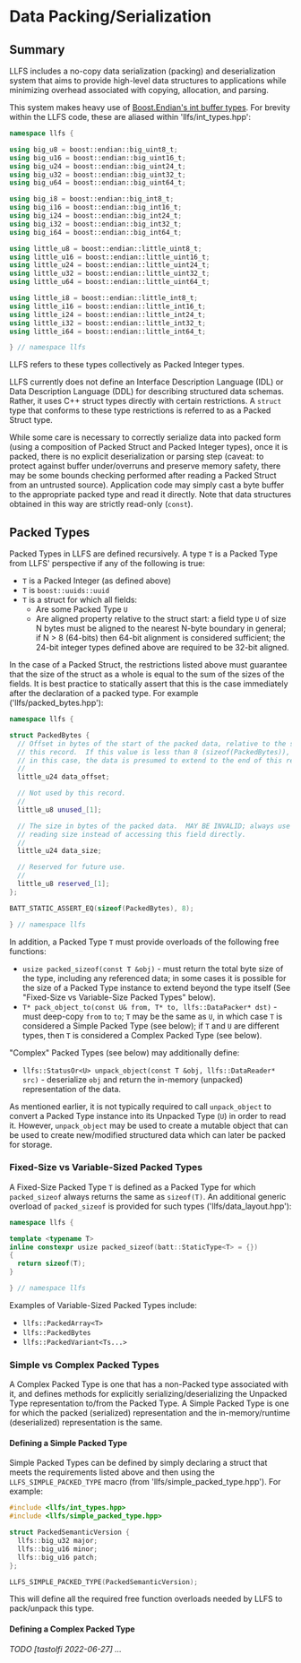 # Data Packing/Serialization

<!--[[_TOC_]]-->

## Summary

LLFS includes a no-copy data serialization (packing) and
deserialization system that aims to provide high-level data structures
to applications while minimizing overhead associated with copying,
allocation, and parsing.

This system makes heavy use
of
[Boost.Endian's int buffer types](https://www.boost.org/doc/libs/1_79_0/libs/endian/doc/html/endian.html#buffers).
For brevity within the LLFS code, these are aliased within
'llfs/int_types.hpp':

```c++
namespace llfs {

using big_u8 = boost::endian::big_uint8_t;
using big_u16 = boost::endian::big_uint16_t;
using big_u24 = boost::endian::big_uint24_t;
using big_u32 = boost::endian::big_uint32_t;
using big_u64 = boost::endian::big_uint64_t;

using big_i8 = boost::endian::big_int8_t;
using big_i16 = boost::endian::big_int16_t;
using big_i24 = boost::endian::big_int24_t;
using big_i32 = boost::endian::big_int32_t;
using big_i64 = boost::endian::big_int64_t;

using little_u8 = boost::endian::little_uint8_t;
using little_u16 = boost::endian::little_uint16_t;
using little_u24 = boost::endian::little_uint24_t;
using little_u32 = boost::endian::little_uint32_t;
using little_u64 = boost::endian::little_uint64_t;

using little_i8 = boost::endian::little_int8_t;
using little_i16 = boost::endian::little_int16_t;
using little_i24 = boost::endian::little_int24_t;
using little_i32 = boost::endian::little_int32_t;
using little_i64 = boost::endian::little_int64_t;

} // namespace llfs
```

LLFS refers to these types collectively as Packed Integer types.

LLFS currently does not define an Interface Description Language (IDL)
or Data Description Language (DDL) for describing structured data
schemas.  Rather, it uses C++ struct types directly with certain
restrictions.  A `struct` type that conforms to these type
restrictions is referred to as a Packed Struct type.

While some care is necessary to correctly serialize data into packed
form (using a composition of Packed Struct and Packed Integer types),
once it is packed, there is no explicit deserialization or parsing
step (caveat: to protect against buffer under/overruns and preserve
memory safety, there may be some bounds checking performed after
reading a Packed Struct from an untrusted source).  Application code
may simply cast a byte buffer to the appropriate packed type and read
it directly.  Note that data structures obtained in this way are
strictly read-only (`const`).

## Packed Types

Packed Types in LLFS are defined recursively.  A type `T` is a Packed
Type from LLFS' perspective if any of the following is true:

- `T` is a Packed Integer (as defined above)
- `T` is `boost::uuids::uuid`
- `T` is a struct for which all fields:
  - Are some Packed Type `U`
  - Are aligned property relative to the struct start: a field type
    `U` of size N bytes must be aligned to the nearest N-byte boundary
    in general; if N > 8 (64-bits) then 64-bit alignment is considered
    sufficient; the 24-bit integer types defined above are required to
    be 32-bit aligned.
  
In the case of a Packed Struct, the restrictions listed above must
guarantee that the size of the struct as a whole is equal to the sum
of the sizes of the fields.  It is best practice to statically assert
that this is the case immediately after the declaration of a packed
type.  For example ('llfs/packed_bytes.hpp'):

```c++
namespace llfs {

struct PackedBytes {
  // Offset in bytes of the start of the packed data, relative to the start of
  // this record.  If this value is less than 8 (sizeof(PackedBytes)), then `data_size` is invalid;
  // in this case, the data is presumed to extend to the end of this record.
  //
  little_u24 data_offset;

  // Not used by this record.
  //
  little_u8 unused_[1];

  // The size in bytes of the packed data.  MAY BE INVALID; always use `PackedBytes::size()` when
  // reading size instead of accessing this field directly.
  //
  little_u24 data_size;

  // Reserved for future use.
  //
  little_u8 reserved_[1];
};

BATT_STATIC_ASSERT_EQ(sizeof(PackedBytes), 8);

} // namespace llfs
```

In addition, a Packed Type `T` must provide overloads of the following free functions:

* `usize packed_sizeof(const T &obj)` - must return the total byte
  size of the type, including any referenced data; in some cases it is
  possible for the size of a Packed Type instance to extend beyond the
  type itself (See "Fixed-Size vs Variable-Size Packed Types" below).
* `T* pack_object_to(const U& from, T* to, llfs::DataPacker* dst)` -
  must deep-copy `from` to `to`; `T` may be the same as `U`, in which
  case `T` is considered a Simple Packed Type (see below); if `T` and
  `U` are different types, then `T` is considered a Complex Packed
  Type (see below).
  
"Complex" Packed Types (see below) may additionally define:

* `llfs::StatusOr<U> unpack_object(const T &obj, llfs::DataReader* src)` -
  deserialize `obj` and return the in-memory (unpacked) representation of the data.
  
As mentioned earlier, it is not typically required to call
`unpack_object` to convert a Packed Type instance into its Unpacked
Type (`U`) in order to read it.  However, `unpack_object` may be used
to create a mutable object that can be used to create new/modified
structured data which can later be packed for storage.

### Fixed-Size vs Variable-Sized Packed Types

A Fixed-Size Packed Type `T` is defined as a Packed Type for which
`packed_sizeof` always returns the same as `sizeof(T)`.  An additional
generic overload of `packed_sizeof` is provided for such types
('llfs/data_layout.hpp'):

```c++
namespace llfs {

template <typename T>
inline constexpr usize packed_sizeof(batt::StaticType<T> = {})
{
  return sizeof(T);
}

} // namespace llfs
```

Examples of Variable-Sized Packed Types include:

- `llfs::PackedArray<T>`
- `llfs::PackedBytes`
- `llfs::PackedVariant<Ts...>`

### Simple vs Complex Packed Types

A Complex Packed Type is one that has a non-Packed type associated
with it, and defines methods for explicitly serializing/deserializing
the Unpacked Type representation to/from the Packed Type.  A Simple Packed
Type is one for which the packed (serialized) representation and the
in-memory/runtime (deserialized) representation is the same.

#### Defining a Simple Packed Type

Simple Packed Types can be defined by simply declaring a struct that
meets the requirements listed above and then using the
`LLFS_SIMPLE_PACKED_TYPE` macro (from 'llfs/simple_packed_type.hpp').  For example:

```c++
#include <llfs/int_types.hpp>
#include <llfs/simple_packed_type.hpp>

struct PackedSemanticVersion {
  llfs::big_u32 major;
  llfs::big_u16 minor;
  llfs::big_u16 patch;
};

LLFS_SIMPLE_PACKED_TYPE(PackedSemanticVersion);
```

This will define all the required free function overloads needed by
LLFS to pack/unpack this type.

#### Defining a Complex Packed Type

_TODO [tastolfi 2022-06-27] ..._
